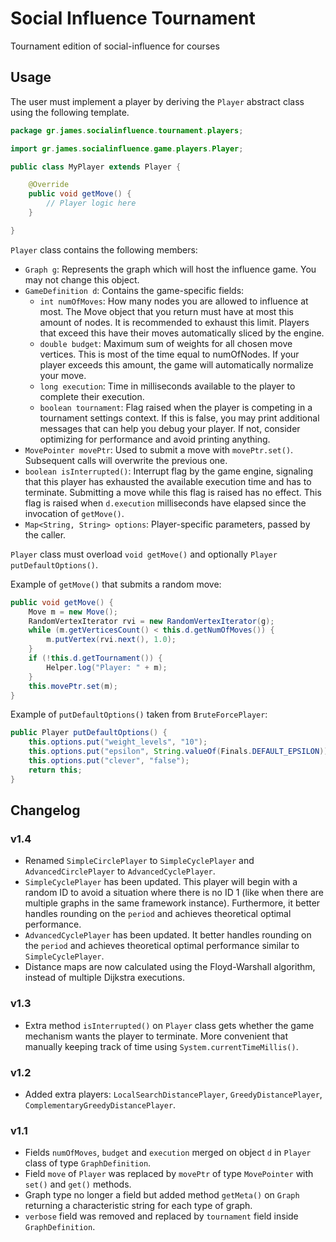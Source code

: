 # Social Influence Tournament

Tournament edition of social-influence for courses

## Usage

The user must implement a player by deriving the `Player` abstract class using the following template.

```java
package gr.james.socialinfluence.tournament.players;

import gr.james.socialinfluence.game.players.Player;

public class MyPlayer extends Player {

	@Override
	public void getMove() {
		// Player logic here
	}

}
```

`Player` class contains the following members:

- `Graph g`: Represents the graph which will host the influence game. You may not change this object.
- `GameDefinition d`: Contains the game-specific fields:
	- `int numOfMoves`: How many nodes you are allowed to influence at most. The Move object that you return must have at most this amount of nodes. It is recommended to exhaust this limit. Players that exceed this have their moves automatically sliced by the engine.
	- `double budget`: Maximum sum of weights for all chosen move vertices. This is most of the time equal to numOfNodes. If your player exceeds this amount, the game will automatically normalize your move.
	- `long execution`: Time in milliseconds available to the player to complete their execution.
	- `boolean tournament`: Flag raised when the player is competing in a tournament settings context. If this is false, you may print additional messages that can help you debug your player. If not, consider optimizing for performance and avoid printing anything.
- `MovePointer movePtr`: Used to submit a move with `movePtr.set()`. Subsequent calls will overwrite the previous one.
- `boolean isInterrupted()`: Interrupt flag by the game engine, signaling that this player has exhausted the available execution time and has to terminate. Submitting a move while this flag is raised has no effect. This flag is raised when `d.execution` milliseconds have elapsed since the invocation of `getMove()`.
- `Map<String, String> options`: Player-specific parameters, passed by the caller.

`Player` class must overload `void getMove()` and optionally `Player putDefaultOptions()`.

Example of `getMove()` that submits a random move:

```java
public void getMove() {
	Move m = new Move();
	RandomVertexIterator rvi = new RandomVertexIterator(g);
	while (m.getVerticesCount() < this.d.getNumOfMoves()) {
		m.putVertex(rvi.next(), 1.0);
	}
	if (!this.d.getTournament()) {
		Helper.log("Player: " + m);
	}
	this.movePtr.set(m);
}
```

Example of `putDefaultOptions()` taken from `BruteForcePlayer`:

```java
public Player putDefaultOptions() {
	this.options.put("weight_levels", "10");
	this.options.put("epsilon", String.valueOf(Finals.DEFAULT_EPSILON));
	this.options.put("clever", "false");
	return this;
}
```

## Changelog

### v1.4

- Renamed `SimpleCirclePlayer` to `SimpleCyclePlayer` and `AdvancedCirclePlayer` to `AdvancedCyclePlayer`.
- `SimpleCyclePlayer` has been updated. This player will begin with a random ID to avoid a situation where there is no ID 1 (like when there are multiple graphs in the same framework instance). Furthermore, it better handles rounding on the `period` and achieves theoretical optimal performance.
- `AdvancedCyclePlayer` has been updated. It better handles rounding on the `period` and achieves theoretical optimal performance similar to `SimpleCyclePlayer`.
- Distance maps are now calculated using the Floyd-Warshall algorithm, instead of multiple Dijkstra executions.

### v1.3

- Extra method `isInterrupted()` on `Player` class gets whether the game mechanism wants the player to terminate. More convenient that manually keeping track of time using `System.currentTimeMillis()`.

### v1.2

- Added extra players: `LocalSearchDistancePlayer`, `GreedyDistancePlayer`, `ComplementaryGreedyDistancePlayer`.

### v1.1

- Fields `numOfMoves`, `budget` and `execution` merged on object `d` in `Player` class of type `GraphDefinition`.
- Field `move` of `Player` was replaced by `movePtr` of type `MovePointer` with `set()` and `get()` methods.
- Graph type no longer a field but added method `getMeta()` on `Graph` returning a characteristic string for each type of graph.
- `verbose` field was removed and replaced by `tournament` field inside `GraphDefinition`.
